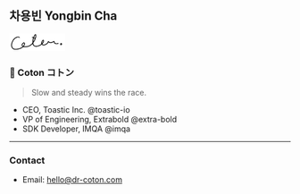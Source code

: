 ## 차용빈 Yongbin Cha

<img src="./logo.png" width=100/>



### 🌱 Coton  コトン

> Slow and steady wins the race.

- CEO, Toastic Inc. @toastic-io
- VP of Engineering, Extrabold @extra-bold
- SDK Developer, IMQA @imqa

---

### Contact

- Email: hello@dr-coton.com

<!--
**dr-coton/dr-coton** is a ✨ _special_ ✨ repository because its `README.md` (this file) appears on your GitHub profile.

Here are some ideas to get you started:

- 🔭 I’m currently working on ...
- 🌱 I’m currently learning ...
- 👯 I’m looking to collaborate on ...
- 🤔 I’m looking for help with ...
- 💬 Ask me about ...
- 📫 How to reach me: ...
- 😄 Pronouns: ...
- ⚡ Fun fact: ...
-->
